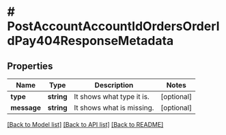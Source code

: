 # # PostAccountAccountIdOrdersOrderIdPay404ResponseMetadata

## Properties

Name | Type | Description | Notes
------------ | ------------- | ------------- | -------------
**type** | **string** | It shows what type it is. | [optional]
**message** | **string** | It shows what is missing. | [optional]

[[Back to Model list]](../../README.md#models) [[Back to API list]](../../README.md#endpoints) [[Back to README]](../../README.md)
